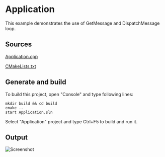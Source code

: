 # Application

This example demonstrates the use of GetMessage and DispatchMessage loop.

## Sources

[Application.cpp](Application.cpp)

[CMakeLists.txt](CMakeLists.txt)

## Generate and build

To build this project, open "Console" and type following lines:

``` shell
mkdir build && cd build
cmake .. 
start Application.sln
```

Select "Application" project and type Ctrl+F5 to build and run it.

## Output

![Screenshot](../../../docs/Pictures/Application.png)
